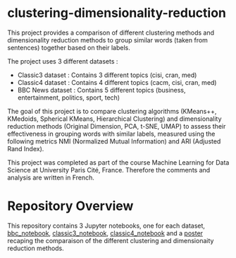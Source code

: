 # clustering-dimensionality-reduction

This project provides a comparison of different clustering methods and dimensionality reduction methods to group similar words (taken from sentences) together based on their labels. 

The project uses 3 different datasets :

- Classic3 dataset : Contains 3 different topics (cisi, cran, med)
- Classic4 dataset : Contains 4 different topics (cacm, cisi, cran, med)
- BBC News dataset : Contains 5 different topics (business, entertainment, politics, sport, tech)

The goal of this project is to compare clustering algorithms (KMeans++, KMedoids, Spherical KMeans, Hierarchical Clustering) and dimensionality reduction methods (Original Dimension, PCA, t-SNE, UMAP) to assess their effectiveness in grouping words with similar labels, measured using the following metrics NMI (Normalized Mutual Information) and ARI (Adjusted Rand Index). 

This project was completed as part of the course Machine Learning for Data Science at University Paris Cité, France. Therefore the comments and analysis are written in French.

# Repository Overview
This repository contains 3 Jupyter notebooks, one for each dataset, [bbc_notebook](bbc_notebook.ipynb), [classic3_notebook](classic3_notebook.ipynb), [classic4_notebook](classic4_notebook.ipynb) and a [poster](ProjetDataScience_poster.pdf) recaping the comparaison of the different clustering and dimensionaity reduction methods.
